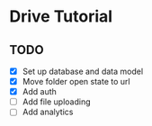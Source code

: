 # Drive Tutorial

## TODO
- [x] Set up database and data model
- [x] Move folder open state to url
- [x] Add auth
- [ ] Add file uploading
- [ ] Add analytics